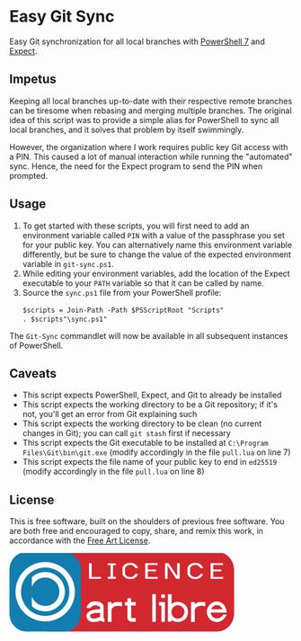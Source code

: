 # Easy Git Sync
Easy Git synchronization for all local branches with [PowerShell 7](https://github.com/PowerShell/PowerShell) and [Expect](https://github.com/hymkor/expect).

## Impetus

Keeping all local branches up-to-date with their respective remote branches can be tiresome when rebasing and merging multiple branches. The original idea of this script was to provide a simple alias for PowerShell to sync all local branches, and it solves that problem by itself swimmingly.

However, the organization where I work requires public key Git access with a PIN. This caused a lot of manual interaction while running the "automated" sync. Hence, the need for the Expect program to send the PIN when prompted.

## Usage

1. To get started with these scripts, you will first need to add an environment variable called `PIN` with a value of the passphrase you set for your public key. You can alternatively name this environment variable differently, but be sure to change the value of the expected environment variable in `git-sync.ps1`.
2. While editing your environment variables, add the location of the Expect executable to your `PATH` variable so that it can be called by name.
3. Source the `sync.ps1` file from your PowerShell profile:
   ```
   $scripts = Join-Path -Path $PSScriptRoot "Scripts"
   . $scripts"\sync.ps1"
   ```
The `Git-Sync` commandlet will now be available in all subsequent instances of PowerShell.

## Caveats

* This script expects PowerShell, Expect, and Git to already be installed
* This script expects the working directory to be a Git repository; if it's not, you'll get an error from Git explaining such
* This script expects the working directory to be clean (no current changes in Git); you can call `git stash` first if necessary
* This script expects the Git executable to be installed at `C:\Program Files\Git\bin\git.exe` (modify accordingly in the file `pull.lua` on line 7)
* This script expects the file name of your public key to end in `ed25519` (modify accordingly in the file `pull.lua` on line 8)

## License

This is free software, built on the shoulders of previous free software. You are both free and encouraged to copy, share, and remix this work, in accordance with the [Free Art License](LICENSE.md).

<img src="art-libre.svg" title="This is free software" alt="">
